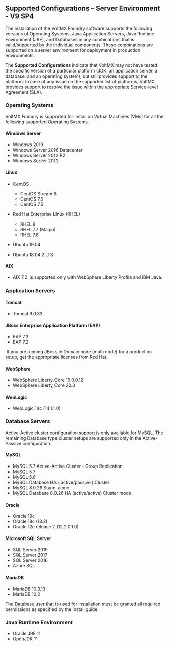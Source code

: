 ﻿  

Supported Configurations – Server Environment - V9 SP4
------------------------------------------------------

The installation of the VoltMX Foundry software supports the following versions of Operating Systems, Java Application Servers, Java Runtime Environment (JRE), and Databases in any combinations that is valid/supported by the individual components. These combinations are supported on a server environment for deployment in production environments.

The **Supported Configurations** indicate that VoltMX may not have tested the specific version of a particular platform (JDK, an application server, a database, and an operating system), but still provides support to the platform. In case of any issue on the supported list of platforms, VoltMX provides support to resolve the issue within the appropriate Service-level Agreement (SLA).

### Operating Systems

VoltMX Foundry is supported for install on Virtual Machines (VMs) for all the following supported Operating Systems.

#### **Windows Server**

*   Windows 2019
*   Windows Server 2016 Datacenter
*   Windows Server 2012 R2
*   Windows Server 2012

#### Linux

*   CentOS
    *   CentOS Stream 8
    *   CentOS 7.9
    *   CentOS 7.5
*   Red Hat Enterprise Linux (RHEL)
    
    *   RHEL 8
    *   RHEL 7.7 (Maipo)
    *   RHEL 7.6
*   Ubuntu 19.04
*   Ubuntu 18.04.2 LTS

#### AIX

*   AIX 7.2  is supported only with WebSphere Liberty Profile and IBM Java.

### Application Servers

#### **Tomcat**

*   Tomcat 9.0.33

#### JBoss Enterprise Application Platform (EAP)

*   EAP 7.3
*   EAP 7.2

 If you are running JBoss in Domain node (multi node) for a production setup, get the appropriate licenses from Red Hat.

#### WebSphere

*   WebSphere Liberty\_Core 19.0.0.12
*   WebSphere Liberty\_Core 20.3

#### WebLogic

*   WebLogic 14c (14.1.1.0)

### Database Servers

Active-Active cluster configuration support is only available for MySQL. The remaining Database type cluster setups are supported only in the Active-Passive configuration.

#### MySQL

*   MySQL 5.7 Active-Active Cluster - Group Replication
*   MySQL 5.7
*   MySQL 5.6
*   MySQL Database HA ( active/passive ) Cluster
*   MySQL 8.0.26 Stand-alone
*   MySQL Database 8.0.26 HA (active/active) Cluster mode

#### Oracle

*   Oracle 19c
*   Oracle 18c (18.3)
*   Oracle 12c release 2 (12.2.0.1.0)

#### Microsoft SQL Server

*   SQL Server 2019
*   SQL Server 2017
*   SQL Server 2016
*   Azure SQL

#### MariaDB

*   MariaDB 10.3.13
*   MariaDB 10.2

The Database user that is used for installation must be granted all required permissions as specified by the install guide.

### Java Runtime Environment

*   Oracle JRE 11
*   OpenJDK 11
